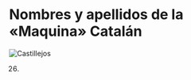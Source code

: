# Nombres y apellidos de la «Maquina» Catalán

![Castillejos](http://telecomlobby.com/Images/castillejos.webp)

26. 

